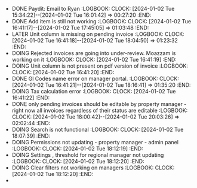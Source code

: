 - DONE Paydit: Email to Ryan
  :LOGBOOK:
  CLOCK: [2024-01-02 Tue 15:34:22]--[2024-01-02 Tue 16:01:42] =>  00:27:20
  :END:
- DONE  Add item is still not working
  :LOGBOOK:
  CLOCK: [2024-01-02 Tue 16:41:17]--[2024-01-02 Tue 17:45:05] =>  01:03:48
  :END:
- LATER Unit column is missing on pending invoice
  :LOGBOOK:
  CLOCK: [2024-01-02 Tue 16:41:18]--[2024-01-02 Tue 18:04:50] =>  01:23:32
  :END:
- DOING  Rejected invoices are going into under-review. Moazzam is working on it
  :LOGBOOK:
  CLOCK: [2024-01-02 Tue 16:41:19]
  :END:
- DOING Unit column is not present on pdf version of invoice
  :LOGBOOK:
  CLOCK: [2024-01-02 Tue 16:41:20]
  :END:
- DONE  Gl Codes name error on manager portal.
  :LOGBOOK:
  CLOCK: [2024-01-02 Tue 16:41:21]--[2024-01-02 Tue 18:16:41] =>  01:35:20
  :END:
- DOING Tax calculation error
  :LOGBOOK:
  CLOCK: [2024-01-02 Tue 16:41:22]
  :END:
- DONE only pending invoices should be editable by property manager - right now all invoices regardless of their status are editable
  :LOGBOOK:
  CLOCK: [2024-01-02 Tue 18:00:42]--[2024-01-02 Tue 20:03:26] =>  02:02:44
  :END:
- DOING Search is not functional
  :LOGBOOK:
  CLOCK: [2024-01-02 Tue 18:07:39]
  :END:
- DOING Permissions not updating - property manager - admin panel
  :LOGBOOK:
  CLOCK: [2024-01-02 Tue 18:12:19]
  :END:
- DOING Settings , threshold for regional manager not updating
  :LOGBOOK:
  CLOCK: [2024-01-02 Tue 18:12:20]
  :END:
- DOING Clear filters not working on managers
  :LOGBOOK:
  CLOCK: [2024-01-02 Tue 18:12:20]
  :END:
-